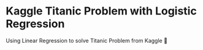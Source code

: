 # Kaggle Titanic Problem with Logistic Regression
Using Linear Regression to solve Titanic Problem from Kaggle 👻
